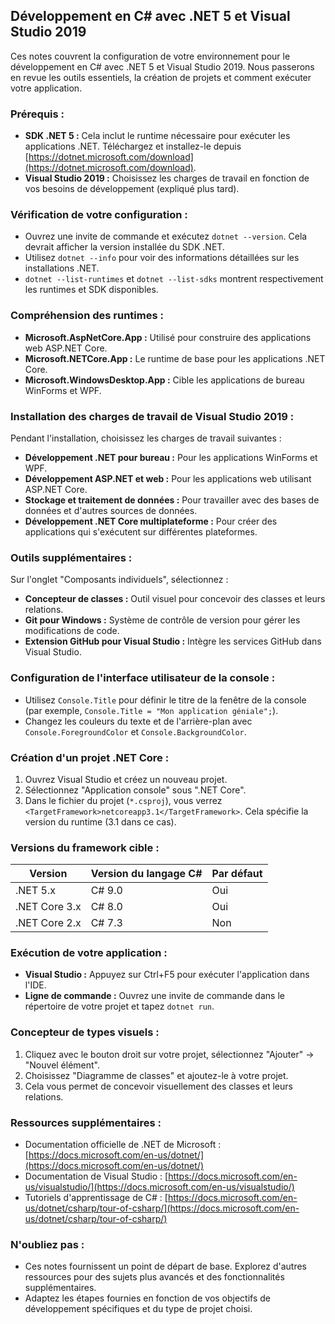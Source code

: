 ## Développement en C# avec .NET 5 et Visual Studio 2019

Ces notes couvrent la configuration de votre environnement pour le développement en C# avec .NET 5 et Visual Studio 2019. Nous passerons en revue les outils essentiels, la création de projets et comment exécuter votre application.

### Prérequis :
- **SDK .NET 5 :** Cela inclut le runtime nécessaire pour exécuter les applications .NET. Téléchargez et installez-le depuis [https://dotnet.microsoft.com/download](https://dotnet.microsoft.com/download).
- **Visual Studio 2019 :** Choisissez les charges de travail en fonction de vos besoins de développement (expliqué plus tard).

### Vérification de votre configuration :
- Ouvrez une invite de commande et exécutez `dotnet --version`. Cela devrait afficher la version installée du SDK .NET.
- Utilisez `dotnet --info` pour voir des informations détaillées sur les installations .NET.
- `dotnet --list-runtimes` et `dotnet --list-sdks` montrent respectivement les runtimes et SDK disponibles.

### Compréhension des runtimes :
- **Microsoft.AspNetCore.App :** Utilisé pour construire des applications web ASP.NET Core.
- **Microsoft.NETCore.App :** Le runtime de base pour les applications .NET Core.
- **Microsoft.WindowsDesktop.App :** Cible les applications de bureau WinForms et WPF.

### Installation des charges de travail de Visual Studio 2019 :
Pendant l'installation, choisissez les charges de travail suivantes :
- **Développement .NET pour bureau :** Pour les applications WinForms et WPF.
- **Développement ASP.NET et web :** Pour les applications web utilisant ASP.NET Core.
- **Stockage et traitement de données :** Pour travailler avec des bases de données et d'autres sources de données.
- **Développement .NET Core multiplateforme :** Pour créer des applications qui s'exécutent sur différentes plateformes.

### Outils supplémentaires :
Sur l'onglet "Composants individuels", sélectionnez :
- **Concepteur de classes :** Outil visuel pour concevoir des classes et leurs relations.
- **Git pour Windows :** Système de contrôle de version pour gérer les modifications de code.
- **Extension GitHub pour Visual Studio :** Intègre les services GitHub dans Visual Studio.

### Configuration de l'interface utilisateur de la console :
- Utilisez `Console.Title` pour définir le titre de la fenêtre de la console (par exemple, `Console.Title = "Mon application géniale";`).
- Changez les couleurs du texte et de l'arrière-plan avec `Console.ForegroundColor` et `Console.BackgroundColor`.

### Création d'un projet .NET Core :
1. Ouvrez Visual Studio et créez un nouveau projet.
2. Sélectionnez "Application console" sous ".NET Core".
3. Dans le fichier du projet (`*.csproj`), vous verrez `<TargetFramework>netcoreapp3.1</TargetFramework>`. Cela spécifie la version du runtime (3.1 dans ce cas).

### Versions du framework cible :
| Version       | Version du langage C# | Par défaut |
| ------------- | --------------------- | ---------- |
| .NET 5.x      | C# 9.0                | Oui        |
| .NET Core 3.x | C# 8.0                | Oui        |
| .NET Core 2.x | C# 7.3                | Non        |

### Exécution de votre application :
- **Visual Studio :** Appuyez sur Ctrl+F5 pour exécuter l'application dans l'IDE.
- **Ligne de commande :** Ouvrez une invite de commande dans le répertoire de votre projet et tapez `dotnet run`.

### Concepteur de types visuels :
1. Cliquez avec le bouton droit sur votre projet, sélectionnez "Ajouter" -> "Nouvel élément".
2. Choisissez "Diagramme de classes" et ajoutez-le à votre projet.
3. Cela vous permet de concevoir visuellement des classes et leurs relations.

### Ressources supplémentaires :
- Documentation officielle de .NET de Microsoft : [https://docs.microsoft.com/en-us/dotnet/](https://docs.microsoft.com/en-us/dotnet/)
- Documentation de Visual Studio : [https://docs.microsoft.com/en-us/visualstudio/](https://docs.microsoft.com/en-us/visualstudio/)
- Tutoriels d'apprentissage de C# : [https://docs.microsoft.com/en-us/dotnet/csharp/tour-of-csharp/](https://docs.microsoft.com/en-us/dotnet/csharp/tour-of-csharp/)

### N'oubliez pas :
- Ces notes fournissent un point de départ de base. Explorez d'autres ressources pour des sujets plus avancés et des fonctionnalités supplémentaires.
- Adaptez les étapes fournies en fonction de vos objectifs de développement spécifiques et du type de projet choisi.